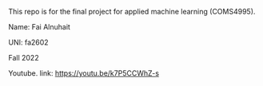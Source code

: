 This repo is for the final project for applied machine learning (COMS4995). 

Name: Fai Alnuhait

UNI: fa2602 

Fall 2022 

Youtube. link: https://youtu.be/k7P5CCWhZ-s
